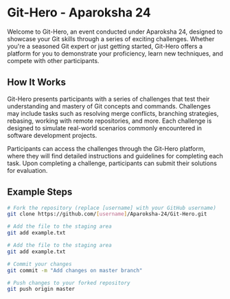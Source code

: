# Git-Hero - Aparoksha 24

Welcome to Git-Hero, an event conducted under Aparoksha 24, designed to showcase your Git skills through a series of exciting challenges. Whether you're a seasoned Git expert or just getting started, Git-Hero offers a platform for you to demonstrate your proficiency, learn new techniques, and compete with other participants.

## How It Works

Git-Hero presents participants with a series of challenges that test their understanding and mastery of Git concepts and commands. Challenges may include tasks such as resolving merge conflicts, branching strategies, rebasing, working with remote repositories, and more. Each challenge is designed to simulate real-world scenarios commonly encountered in software development projects.

Participants can access the challenges through the Git-Hero platform, where they will find detailed instructions and guidelines for completing each task. Upon completing a challenge, participants can submit their solutions for evaluation.

## Example Steps

```bash
# Fork the repository (replace [username] with your GitHub username)
git clone https://github.com/[username]/Aparoksha-24/Git-Hero.git

# Add the file to the staging area
git add example.txt

# Add the file to the staging area
git add example.txt

# Commit your changes
git commit -m "Add changes on master branch"

# Push changes to your forked repository
git push origin master
